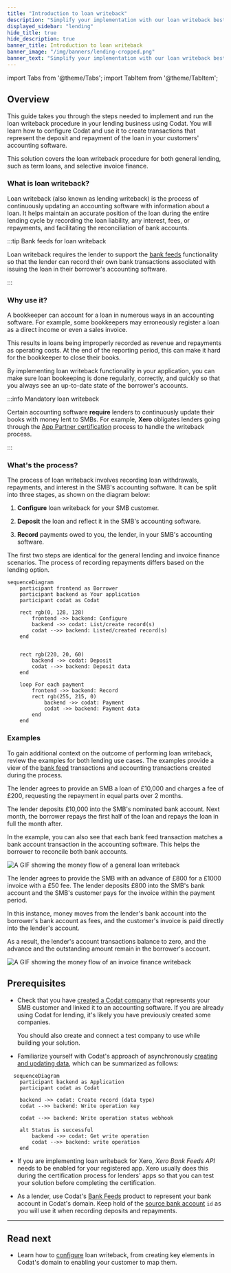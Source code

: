 ```yaml
---
title: "Introduction to loan writeback"
description: "Simplify your implementation with our loan writeback best practices guide and correctly account for a loan programmatically"
displayed_sidebar: "lending"
hide_title: true
hide_description: true
banner_title: Introduction to loan writeback
banner_image: "/img/banners/lending-cropped.png"
banner_text: "Simplify your implementation with our loan writeback best practices guide and correctly account for a loan programmatically"
---
```


import Tabs from '@theme/Tabs';
import TabItem from '@theme/TabItem';

## Overview

This guide takes you through the steps needed to implement and run the loan writeback procedure in your lending business using Codat. You will learn how to configure Codat and use it to create transactions that represent the deposit and repayment of the loan in your customers' accounting software. 

This solution covers the loan writeback procedure for both general lending, such as term loans, and selective invoice finance.

### What is loan writeback?

Loan writeback (also known as lending writeback) is the process of continuously updating an accounting software with information about a loan. It helps maintain an accurate position of the loan during the entire lending cycle by recording the loan liability, any interest, fees, or repayments, and facilitating the reconciliation of bank accounts.

:::tip Bank feeds for loan writeback

Loan writeback requires the lender to support the [bank feeds](/bank-feeds/overview) functionality so that the lender can record their own bank transactions associated with issuing the loan in their borrower's accounting software. 

:::

### Why use it?

A bookkeeper can account for a loan in numerous ways in an accounting software. For example, some bookkeepers may erroneously register a loan as a direct income or even a sales invoice. 

This results in loans being improperly recorded as revenue and repayments as operating costs. At the end of the reporting period, this can make it hard for the bookkeeper to close their books. 

By implementing loan writeback functionality in your application, you can make sure loan bookeeping is done regularly, correctly, and quickly so that you always see an up-to-date state of the borrower's accounts.

:::info Mandatory loan writeback

Certain accounting software **require** lenders to continuously update their books with money lent to SMBs. For example, **Xero** obligates lenders going through the [App Partner certification](/integrations/accounting/xero/xero-app-partner-program) process to handle the writeback process. 

:::

### What's the process?

The process of loan writeback involves recording loan withdrawals, repayments, and interest in the SMB's accounting software. It can be split into three stages, as shown on the diagram below: 

1. **Configure** loan writeback for your SMB customer.  

2. **Deposit** the loan and reflect it in the SMB's accounting software.

3. **Record** payments owed to you, the lender, in your SMB's accounting software. 

The first two steps are identical for the general lending and invoice finance scenarios. The process of recording repayments differs based on the lending option.

```mermaid
sequenceDiagram
    participant frontend as Borrower
    participant backend as Your application 
    participant codat as Codat
    
    rect rgb(0, 128, 128)
        frontend ->> backend: Configure
        backend ->> codat: List/create record(s)
        codat -->> backend: Listed/created record(s)
    end
    

    rect rgb(220, 20, 60)
        backend ->> codat: Deposit
        codat -->> backend: Deposit data
    end
    
    loop For each payment
        frontend ->> backend: Record
        rect rgb(255, 215, 0)
            backend ->> codat: Payment
            codat ->> backend: Payment data
        end
    end
```

### Examples

To gain additional context on the outcome of performing loan writeback, review the examples for both lending use cases. The examples provide a view of the [bank feed](/bank-feeds/overview) transactions and accounting transactions created during the process.

<Tabs>
<TabItem value="general-lending" label="General lending">

The lender agrees to provide an SMB a loan of £10,000 and charges a fee of £200, requesting the repayment in equal parts over 2 months. 

The lender deposits £10,000 into the SMB's nominated bank account. Next month, the borrower repays the first half of the loan and repays the loan in full the month after.

In the example, you can also see that each bank feed transaction matches a bank account transaction in the accounting software. This helps the borrower to reconcile both bank accounts.

![A GIF showing the money flow of a general loan writeback](/img/lending/loan-writeback-general-lending-example.gif)

</TabItem>

<TabItem value="invoice-finance" label="Selective invoice finance">  

The lender agrees to provide the SMB with an advance of £800 for a £1000 invoice with a £50 fee. The lender deposits £800 into the SMB's bank account and the SMB's customer pays for the invoice within the payment period.

In this instance, money moves from the lender's bank account into the borrower's bank account as fees, and the customer's invoice is paid directly into the lender's account.

As a result, the lender's account transactions balance to zero, and the advance and the outstanding amount remain in the borrower's account.

![A GIF showing the money flow of an invoice finance writeback](/img/lending/loan-writeback-invoice-finance-example.gif)

</TabItem>
</Tabs>

## Prerequisites

* Check that you have [created a Codat company](/configure/portal/companies#add-a-new-company) that represents your SMB customer and linked it to an accounting software. If you are already using Codat for lending, it's likely you have previously created some companies. 

  You should also create and connect a test company to use while building your solution.

* Familiarize yourself with Codat's approach of asynchronously [creating and updating data](/using-the-api/push), which can be summarized as follows:

```mermaid
  sequenceDiagram
    participant backend as Application 
    participant codat as Codat
    
    backend ->> codat: Create record (data type)
    codat -->> backend: Write operation key

    codat -->> backend: Write operation status webhook

    alt Status is successful
        backend ->> codat: Get write operation
        codat -->> backend: write operation
    end
```

* If you are implementing loan writeback for Xero, *Xero Bank Feeds API* needs to be enabled for your registered app. Xero usually does this during the certification process for lenders' apps so that you can test your solution before completing the certification.

* As a lender, use Codat's [Bank Feeds](/bank-feeds/overview) product to represent your bank account in Codat's domain. Keep hold of the [source bank account](/bank-feeds-api#/operations/create-source-account) `id` as you will use it when recording deposits and repayments. 

---

## Read next

* Learn how to [configure](/lending/guides/loan-writeback/configure) loan writeback, from creating key elements in Codat's domain to enabling your customer to map them. 
